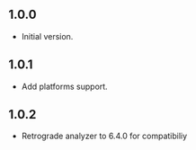 ## 1.0.0

- Initial version.

## 1.0.1

- Add platforms support.

## 1.0.2

- Retrograde analyzer to 6.4.0 for compatibiliy
